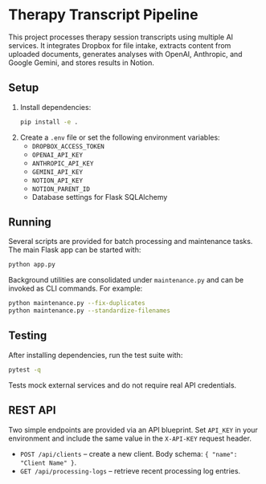 # Therapy Transcript Pipeline

This project processes therapy session transcripts using multiple AI services. It integrates Dropbox for file intake, extracts content from uploaded documents, generates analyses with OpenAI, Anthropic, and Google Gemini, and stores results in Notion.

## Setup
1. Install dependencies:
   ```bash
   pip install -e .
   ```
2. Create a `.env` file or set the following environment variables:
   - `DROPBOX_ACCESS_TOKEN`
   - `OPENAI_API_KEY`
   - `ANTHROPIC_API_KEY`
   - `GEMINI_API_KEY`
   - `NOTION_API_KEY`
   - `NOTION_PARENT_ID`
   - Database settings for Flask SQLAlchemy

## Running
Several scripts are provided for batch processing and maintenance tasks. The main Flask app can be started with:

```bash
python app.py
```

Background utilities are consolidated under `maintenance.py` and can be invoked as CLI commands. For example:

```bash
python maintenance.py --fix-duplicates
python maintenance.py --standardize-filenames
```

## Testing
After installing dependencies, run the test suite with:

```bash
pytest -q
```

Tests mock external services and do not require real API credentials.

## REST API

Two simple endpoints are provided via an API blueprint. Set `API_KEY` in your
environment and include the same value in the `X-API-KEY` request header.

- `POST /api/clients` – create a new client. Body schema: `{ "name": "Client Name" }`.
- `GET /api/processing-logs` – retrieve recent processing log entries.
